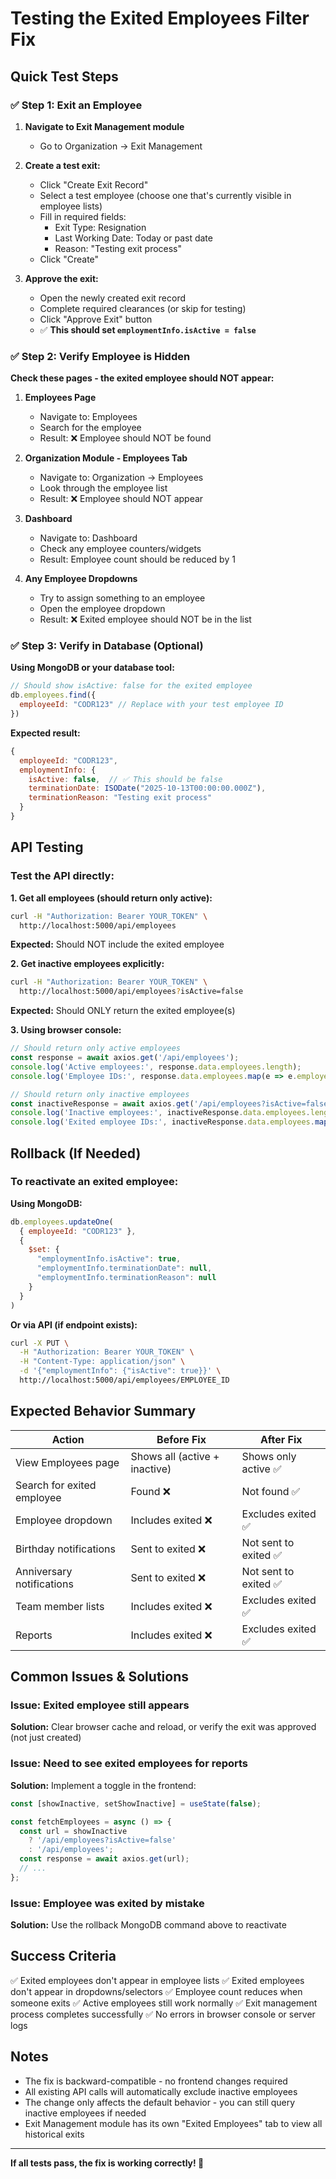 # Testing the Exited Employees Filter Fix

## Quick Test Steps

### ✅ Step 1: Exit an Employee

1. **Navigate to Exit Management module**
   - Go to Organization → Exit Management
   
2. **Create a test exit:**
   - Click "Create Exit Record"
   - Select a test employee (choose one that's currently visible in employee lists)
   - Fill in required fields:
     - Exit Type: Resignation
     - Last Working Date: Today or past date
     - Reason: "Testing exit process"
   - Click "Create"

3. **Approve the exit:**
   - Open the newly created exit record
   - Complete required clearances (or skip for testing)
   - Click "Approve Exit" button
   - ✅ **This should set `employmentInfo.isActive = false`**

### ✅ Step 2: Verify Employee is Hidden

**Check these pages - the exited employee should NOT appear:**

1. **Employees Page**
   - Navigate to: Employees
   - Search for the employee
   - Result: ❌ Employee should NOT be found

2. **Organization Module - Employees Tab**
   - Navigate to: Organization → Employees
   - Look through the employee list
   - Result: ❌ Employee should NOT appear

3. **Dashboard**
   - Navigate to: Dashboard
   - Check any employee counters/widgets
   - Result: Employee count should be reduced by 1

4. **Any Employee Dropdowns**
   - Try to assign something to an employee
   - Open the employee dropdown
   - Result: ❌ Exited employee should NOT be in the list

### ✅ Step 3: Verify in Database (Optional)

**Using MongoDB or your database tool:**

```javascript
// Should show isActive: false for the exited employee
db.employees.find({ 
  employeeId: "CODR123" // Replace with your test employee ID
})
```

**Expected result:**
```javascript
{
  employeeId: "CODR123",
  employmentInfo: {
    isActive: false,  // ✅ This should be false
    terminationDate: ISODate("2025-10-13T00:00:00.000Z"),
    terminationReason: "Testing exit process"
  }
}
```

## API Testing

### Test the API directly:

**1. Get all employees (should return only active):**
```bash
curl -H "Authorization: Bearer YOUR_TOKEN" \
  http://localhost:5000/api/employees
```

**Expected:** Should NOT include the exited employee

**2. Get inactive employees explicitly:**
```bash
curl -H "Authorization: Bearer YOUR_TOKEN" \
  http://localhost:5000/api/employees?isActive=false
```

**Expected:** Should ONLY return the exited employee(s)

**3. Using browser console:**
```javascript
// Should return only active employees
const response = await axios.get('/api/employees');
console.log('Active employees:', response.data.employees.length);
console.log('Employee IDs:', response.data.employees.map(e => e.employeeId));

// Should return only inactive employees
const inactiveResponse = await axios.get('/api/employees?isActive=false');
console.log('Inactive employees:', inactiveResponse.data.employees.length);
console.log('Exited employee IDs:', inactiveResponse.data.employees.map(e => e.employeeId));
```

## Rollback (If Needed)

### To reactivate an exited employee:

**Using MongoDB:**
```javascript
db.employees.updateOne(
  { employeeId: "CODR123" },
  { 
    $set: { 
      "employmentInfo.isActive": true,
      "employmentInfo.terminationDate": null,
      "employmentInfo.terminationReason": null
    }
  }
)
```

**Or via API (if endpoint exists):**
```bash
curl -X PUT \
  -H "Authorization: Bearer YOUR_TOKEN" \
  -H "Content-Type: application/json" \
  -d '{"employmentInfo": {"isActive": true}}' \
  http://localhost:5000/api/employees/EMPLOYEE_ID
```

## Expected Behavior Summary

| Action | Before Fix | After Fix |
|--------|-----------|-----------|
| View Employees page | Shows all (active + inactive) | Shows only active ✅ |
| Search for exited employee | Found ❌ | Not found ✅ |
| Employee dropdown | Includes exited ❌ | Excludes exited ✅ |
| Birthday notifications | Sent to exited ❌ | Not sent to exited ✅ |
| Anniversary notifications | Sent to exited ❌ | Not sent to exited ✅ |
| Team member lists | Includes exited ❌ | Excludes exited ✅ |
| Reports | Includes exited ❌ | Excludes exited ✅ |

## Common Issues & Solutions

### Issue: Exited employee still appears
**Solution:** Clear browser cache and reload, or verify the exit was approved (not just created)

### Issue: Need to see exited employees for reports
**Solution:** Implement a toggle in the frontend:
```javascript
const [showInactive, setShowInactive] = useState(false);

const fetchEmployees = async () => {
  const url = showInactive 
    ? '/api/employees?isActive=false' 
    : '/api/employees';
  const response = await axios.get(url);
  // ...
};
```

### Issue: Employee was exited by mistake
**Solution:** Use the rollback MongoDB command above to reactivate

## Success Criteria

✅ Exited employees don't appear in employee lists
✅ Exited employees don't appear in dropdowns/selectors
✅ Employee count reduces when someone exits
✅ Active employees still work normally
✅ Exit management process completes successfully
✅ No errors in browser console or server logs

## Notes

- The fix is backward-compatible - no frontend changes required
- All existing API calls will automatically exclude inactive employees
- The change only affects the default behavior - you can still query inactive employees if needed
- Exit Management module has its own "Exited Employees" tab to view all historical exits

---

**If all tests pass, the fix is working correctly! 🎉**


